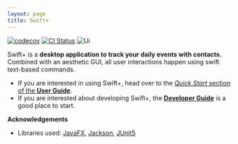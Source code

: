 ```yaml
---
layout: page
title: Swift+
---
```


[![codecov](https://codecov.io/gh/AY2223S1-CS2103T-T12-2/tp/branch/master/graph/badge.svg?token=A2FU6P932B)](https://app.codecov.io/gh/AY2223S1-CS2103T-T12-2/tp)
[![CI Status](https://github.com/AY2223S1-CS2103T-T12-2/tp/workflows/Java%20CI/badge.svg)](https://github.com/AY2223S1-CS2103T-T12-2/tp/actions)
![Ui](images/Ui.png)

Swift+ is a **desktop application to track your daily events with contacts.** Combined with an aesthetic GUI, all user interactions happen using swift text-based commands.

* If you are interested in using Swift+, head over to the [_Quick Start_ section of the **User Guide**](UserGuide.html#quick-start).
* If you are interested about developing Swift+, the [**Developer Guide**](DeveloperGuide.html) is a good place to start.

**Acknowledgements**

* Libraries used: [JavaFX](https://openjfx.io/), [Jackson](https://github.com/FasterXML/jackson), [JUnit5](https://github.com/junit-team/junit5)

